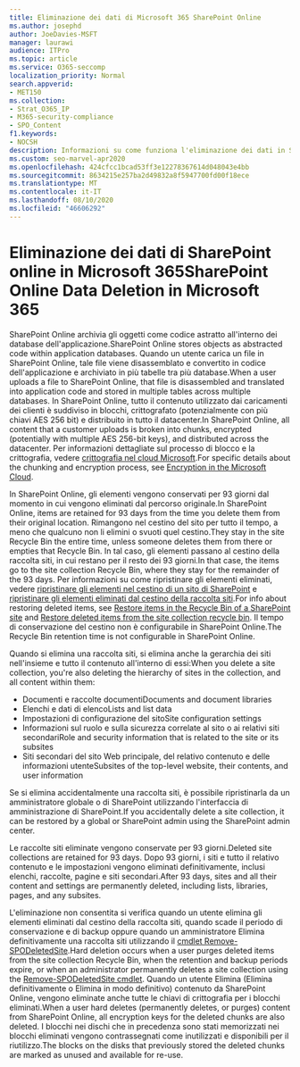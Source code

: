 ```yaml
---
title: Eliminazione dei dati di Microsoft 365 SharePoint Online
ms.author: josephd
author: JoeDavies-MSFT
manager: laurawi
audience: ITPro
ms.topic: article
ms.service: O365-seccomp
localization_priority: Normal
search.appverid:
- MET150
ms.collection:
- Strat_O365_IP
- M365-security-compliance
- SPO_Content
f1.keywords:
- NOCSH
description: Informazioni su come funziona l'eliminazione dei dati in SharePoint Online, ad esempio la posizione in cui è archiviato il contenuto eliminato e per quanto tempo.
ms.custom: seo-marvel-apr2020
ms.openlocfilehash: 424cfcc1bcad53ff3e12278367614d048043e4bb
ms.sourcegitcommit: 8634215e257ba2d49832a8f5947700fd00f18ece
ms.translationtype: MT
ms.contentlocale: it-IT
ms.lasthandoff: 08/10/2020
ms.locfileid: "46606292"
---
```

# <a name="sharepoint-online-data-deletion-in-microsoft-365"></a><span data-ttu-id="7f273-103">Eliminazione dei dati di SharePoint online in Microsoft 365</span><span class="sxs-lookup"><span data-stu-id="7f273-103">SharePoint Online Data Deletion in Microsoft 365</span></span>

<span data-ttu-id="7f273-104">SharePoint Online archivia gli oggetti come codice astratto all'interno dei database dell'applicazione.</span><span class="sxs-lookup"><span data-stu-id="7f273-104">SharePoint Online stores objects as abstracted code within application databases.</span></span> <span data-ttu-id="7f273-105">Quando un utente carica un file in SharePoint Online, tale file viene disassemblato e convertito in codice dell'applicazione e archiviato in più tabelle tra più database.</span><span class="sxs-lookup"><span data-stu-id="7f273-105">When a user uploads a file to SharePoint Online, that file is disassembled and translated into application code and stored in multiple tables across multiple databases.</span></span> <span data-ttu-id="7f273-106">In SharePoint Online, tutto il contenuto utilizzato dai caricamenti dei clienti è suddiviso in blocchi, crittografato (potenzialmente con più chiavi AES 256 bit) e distribuito in tutto il datacenter.</span><span class="sxs-lookup"><span data-stu-id="7f273-106">In SharePoint Online, all content that a customer uploads is broken into chunks, encrypted (potentially with multiple AES 256-bit keys), and distributed across the datacenter.</span></span> <span data-ttu-id="7f273-107">Per informazioni dettagliate sul processo di blocco e la crittografia, vedere [crittografia nel cloud Microsoft](https://docs.microsoft.com/microsoft-365/compliance/office-365-encryption-in-the-microsoft-cloud-overview).</span><span class="sxs-lookup"><span data-stu-id="7f273-107">For specific details about the chunking and encryption process, see [Encryption in the Microsoft Cloud](https://docs.microsoft.com/microsoft-365/compliance/office-365-encryption-in-the-microsoft-cloud-overview).</span></span> 

<span data-ttu-id="7f273-108">In SharePoint Online, gli elementi vengono conservati per 93 giorni dal momento in cui vengono eliminati dal percorso originale.</span><span class="sxs-lookup"><span data-stu-id="7f273-108">In SharePoint Online, items are retained for 93 days from the time you delete them from their original location.</span></span> <span data-ttu-id="7f273-109">Rimangono nel cestino del sito per tutto il tempo, a meno che qualcuno non li elimini o svuoti quel cestino.</span><span class="sxs-lookup"><span data-stu-id="7f273-109">They stay in the site Recycle Bin the entire time, unless someone deletes them from there or empties that Recycle Bin.</span></span> <span data-ttu-id="7f273-110">In tal caso, gli elementi passano al cestino della raccolta siti, in cui restano per il resto dei 93 giorni.</span><span class="sxs-lookup"><span data-stu-id="7f273-110">In that case, the items go to the site collection Recycle Bin, where they stay for the remainder of the 93 days.</span></span> <span data-ttu-id="7f273-111">Per informazioni su come ripristinare gli elementi eliminati, vedere [ripristinare gli elementi nel cestino di un sito di SharePoint](https://support.office.com/article/6df466b6-55f2-4898-8d6e-c0dff851a0be#ID0EAADAAA=Online
) e [ripristinare gli elementi eliminati dal cestino della raccolta siti](https://support.office.com/article/5fa924ee-16d7-487b-9a0a-021b9062d14b).</span><span class="sxs-lookup"><span data-stu-id="7f273-111">For info about restoring deleted items, see [Restore items in the Recycle Bin of a SharePoint site](https://support.office.com/article/6df466b6-55f2-4898-8d6e-c0dff851a0be#ID0EAADAAA=Online
) and [Restore deleted items from the site collection recycle bin](https://support.office.com/article/5fa924ee-16d7-487b-9a0a-021b9062d14b).</span></span> <span data-ttu-id="7f273-112">Il tempo di conservazione del cestino non è configurabile in SharePoint Online.</span><span class="sxs-lookup"><span data-stu-id="7f273-112">The Recycle Bin retention time is not configurable in SharePoint Online.</span></span>

<span data-ttu-id="7f273-113">Quando si elimina una raccolta siti, si elimina anche la gerarchia dei siti nell'insieme e tutto il contenuto all'interno di essi:</span><span class="sxs-lookup"><span data-stu-id="7f273-113">When you delete a site collection, you're also deleting the hierarchy of sites in the collection, and all content within them:</span></span>

- <span data-ttu-id="7f273-114">Documenti e raccolte documenti</span><span class="sxs-lookup"><span data-stu-id="7f273-114">Documents and document libraries</span></span>
- <span data-ttu-id="7f273-115">Elenchi e dati di elenco</span><span class="sxs-lookup"><span data-stu-id="7f273-115">Lists and list data</span></span>
- <span data-ttu-id="7f273-116">Impostazioni di configurazione del sito</span><span class="sxs-lookup"><span data-stu-id="7f273-116">Site configuration settings</span></span>
- <span data-ttu-id="7f273-117">Informazioni sul ruolo e sulla sicurezza correlate al sito o ai relativi siti secondari</span><span class="sxs-lookup"><span data-stu-id="7f273-117">Role and security information that is related to the site or its subsites</span></span>
- <span data-ttu-id="7f273-118">Siti secondari del sito Web principale, del relativo contenuto e delle informazioni utente</span><span class="sxs-lookup"><span data-stu-id="7f273-118">Subsites of the top-level website, their contents, and user information</span></span>

<span data-ttu-id="7f273-119">Se si elimina accidentalmente una raccolta siti, è possibile ripristinarla da un amministratore globale o di SharePoint utilizzando l'interfaccia di amministrazione di SharePoint.</span><span class="sxs-lookup"><span data-stu-id="7f273-119">If you accidentally delete a site collection, it can be restored by a global or SharePoint admin using the SharePoint admin center.</span></span>

<span data-ttu-id="7f273-120">Le raccolte siti eliminate vengono conservate per 93 giorni.</span><span class="sxs-lookup"><span data-stu-id="7f273-120">Deleted site collections are retained for 93 days.</span></span> <span data-ttu-id="7f273-121">Dopo 93 giorni, i siti e tutto il relativo contenuto e le impostazioni vengono eliminati definitivamente, inclusi elenchi, raccolte, pagine e siti secondari.</span><span class="sxs-lookup"><span data-stu-id="7f273-121">After 93 days, sites and all their content and settings are permanently deleted, including lists, libraries, pages, and any subsites.</span></span>

<span data-ttu-id="7f273-122">L'eliminazione non consentita si verifica quando un utente elimina gli elementi eliminati dal cestino della raccolta siti, quando scade il periodo di conservazione e di backup oppure quando un amministratore Elimina definitivamente una raccolta siti utilizzando il [cmdlet Remove-SPODeletedSite](/powershell/module/sharepoint-online/Remove-SPODeletedSite?view=sharepoint-ps).</span><span class="sxs-lookup"><span data-stu-id="7f273-122">Hard deletion occurs when a user purges deleted items from the site collection Recycle Bin, when the retention and backup periods expire, or when an administrator permanently deletes a site collection using the [Remove-SPODeletedSite cmdlet](/powershell/module/sharepoint-online/Remove-SPODeletedSite?view=sharepoint-ps).</span></span> <span data-ttu-id="7f273-123">Quando un utente Elimina (Elimina definitivamente o Elimina in modo definitivo) contenuto da SharePoint Online, vengono eliminate anche tutte le chiavi di crittografia per i blocchi eliminati.</span><span class="sxs-lookup"><span data-stu-id="7f273-123">When a user hard deletes (permanently deletes, or purges) content from SharePoint Online, all encryption keys for the deleted chunks are also deleted.</span></span> <span data-ttu-id="7f273-124">I blocchi nei dischi che in precedenza sono stati memorizzati nei blocchi eliminati vengono contrassegnati come inutilizzati e disponibili per il riutilizzo.</span><span class="sxs-lookup"><span data-stu-id="7f273-124">The blocks on the disks that previously stored the deleted chunks are marked as unused and available for re-use.</span></span>
